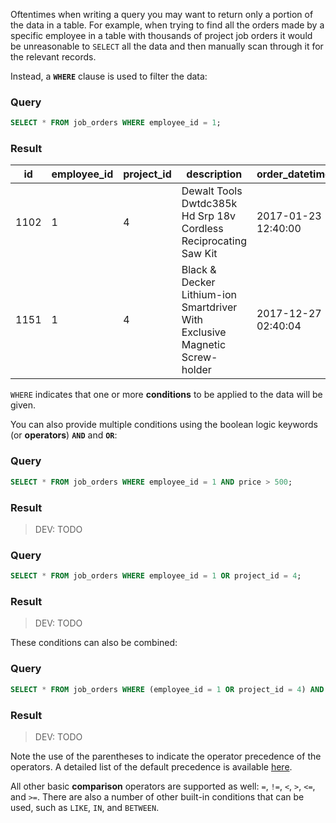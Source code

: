 Oftentimes when writing a query you may want to return only a portion of the data in a table. For example, when trying to find all the orders made by a specific employee in a table with thousands of project job orders it would be unreasonable to `SELECT` all the data and then manually scan through it for the relevant records.

Instead, a **`WHERE`** clause is used to filter the data:

### Query
```sql
SELECT * FROM job_orders WHERE employee_id = 1;
```
### Result
| id   | employee_id | project_id | description                              | order_datetime      | quantity | price  |
| ---- | ----------- | ---------- | ---------------------------------------- | ------------------- | -------- | ------ |
| 1102 | 1           | 4          | Dewalt Tools Dwtdc385k Hd Srp 18v Cordless Reciprocating Saw Kit | 2017-01-23 12:40:00 | 244      | 144.02 |
| 1151 | 1           | 4          | Black & Decker Lithium-ion Smartdriver With Exclusive Magnetic Screw-holder | 2017-12-27 02:40:04 | 178      | 613.33 |


`WHERE` indicates that one or more **conditions** to be applied to the data will be given. 

You can also provide multiple conditions using the boolean logic keywords (or **operators**) **`AND`** and **`OR`**:

### Query

```sql
SELECT * FROM job_orders WHERE employee_id = 1 AND price > 500;
```
### Result
> DEV: TODO

### Query
```sql
SELECT * FROM job_orders WHERE employee_id = 1 OR project_id = 4;
```
### Result
> DEV: TODO

These conditions can also be combined:

### Query
```sql
SELECT * FROM job_orders WHERE (employee_id = 1 OR project_id = 4) AND price > 500;
```
### Result
> DEV: TODO

Note the use of the parentheses to indicate the operator precedence of the operators. A detailed list of the default precedence is available [here](https://dev.mysql.com/doc/refman/5.7/en/operator-precedence.html).

All other basic **comparison** operators are supported as well: `=`, `!=`, `<`, `>`, `<=`, and `>=`. There are also a number of other built-in conditions that can be used, such as `LIKE`, `IN`, and `BETWEEN`.

